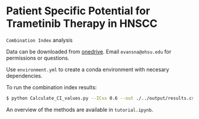 # Patient Specific Potential for Trametinib Therapy in HNSCC 

`Combination Index` analysis

Data can be downloaded from [onedrive](https://ohsuitg-my.sharepoint.com/:u:/r/personal/evansna_ohsu_edu/Documents/00_EVANS/MYLES_TRAMETINIB_DATA_REPO/bliss_beta_all.zip?csf=1&web=1&e=37ecVB). Email `evansna@ohsu.edu` for permissions or questions. 

Use `environment.yml` to create a conda environment with necesary dependencies. 

To run the combination index results: 

```bash 
$ python Calculate_CI_values.py --ICxx 0.6 --out ./../output/results.csv
```

An overview of the methods are available in `tutorial.ipynb`. 